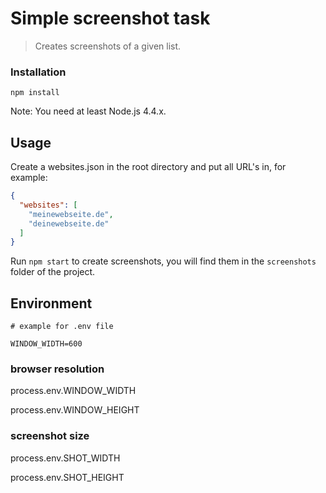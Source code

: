 # Simple screenshot task
> Creates screenshots of a given list.

### Installation

`npm install`

Note: You need at least Node.js 4.4.x.

## Usage

Create a websites.json in the root directory and put all URL's in, for example:

```json
{
  "websites": [
    "meinewebseite.de",
    "deinewebseite.de"
  ]
}
```

Run `npm start` to create screenshots, you will find them in the `screenshots` folder
of the project.

## Environment

```
# example for .env file

WINDOW_WIDTH=600
```

### browser resolution

process.env.WINDOW_WIDTH

process.env.WINDOW_HEIGHT

### screenshot size

process.env.SHOT_WIDTH

process.env.SHOT_HEIGHT

